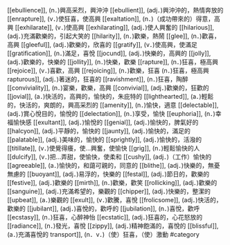 [[ebullience]], (n．)興高采烈，興沖沖 
[[ebullient]], (adj．)興沖沖的，熱情奔放的 
[[enrapture]], (v．)使狂喜，使高興 
[[exaltation]], (n．)（成功帶來的）得意，高興 
[[exhilarate]], (v．)使高興 
[[exhilarating]], (adj．)使人興奮的 
[[hilarious]], (adj．)充滿歡樂的，引起大笑的 
[[hilarity]], (n．)歡樂，熱鬧 
[[glee]], (n．)歡喜，高興 
[[gleeful]], (adj．)歡樂的，欣喜的 
[[gratify]], (v．)使高興，使滿足 
[[gratification]], (n．)滿足，喜悅 
[[jocund]], (adj．)快樂的，高興的 
[[jolly]], (adj．)歡樂的，快樂的 
[[jollity]], (n．)快樂，歡樂 
[[rapture]], (n．)狂喜，極高興 
[[rejoice]], (v．)喜歡，高興 
[[rejoicing]], (n．)歡樂，狂喜 (n．)狂喜，極高興 
rapturous]], (adj．)著迷的，狂喜的 
[[ravishment]], (n．)狂喜，陶醉 
[[conviviality]], (n．)宴樂，歡樂，高興 
[[convivial]], (adj．)歡樂的，狂歡的 
[[jovial]], (a．)快活的，高興的，愉快的，朱庇特的 
[[lighthearted]], (a．)輕鬆的，快活的，爽朗的，興高采烈的 
[[amenity]], (n．)愉快，適意 
[[delectable]], (adj．)賞心悅目的，愉悅的 
[[delectation]], (n．)享受，愉快 
[[euphoria]], (n．)幸福愉快感 
[[exultant]], (adj．)愉悅的 
[[genial]], (adj．)愉快的，脾氣好的 
[[halcyon]], (adj．)平靜的，愉快的 
[[jaunty]], (adj．)愉快的，滿足的 
[[palatable]], (adj．)美味的，愉快的 
[[sprightly]], (adj．)愉快的，活潑的 
[[titillate]], (v．)使覺得癢，使…興奮，使愉快 
[[grig]], (n．)輕鬆愉快的人 
[[dulcify]], (v．)把…弄甜，使愉快，使柔和 
[[cushy]], (adj．)（工作）愉快的 
[[agreeable]], (a．)愉快的，和藹可親的，同意的 
[[blithe]], (adj．)快樂的，無憂無慮的 
[[buoyant]], (adj．)易浮的，快樂的 
[[festal]], (adj．)節日的，歡樂的 
[[festive]], (adj．)歡樂的 
[[mirth]], (n．)歡樂，歡笑 
[[rollicking]], (adj．)歡樂的 
[[sanguine]], (adj．)充滿希望的，樂觀的 
[[chipper]], (adj．)快樂的，整潔的 
[[upbeat]], (a．)樂觀的 
[[exult]], (v．)歡騰，喜悅 
[[frolicsome]], (adj．)快活的，歡樂的 
[[jubilant]], (adj．)喜悅的，歡呼的 
[[jubilation]], (n．)喜悅，歡呼 
[[ecstasy]], (n．)狂喜，心醉神怡 
[[ecstatic]], (adj．)狂喜的，心花怒放的 
[[radiance]], (n．)發光，喜悅 
[[zippy]], (adj．)精神飽滿的，喜悅的 
[[blissful]], (a．)充滿喜悅的 
transport]], (n．v．)（使）狂喜，（使）激動 
#category
